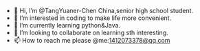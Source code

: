 - 👋 Hi, I’m @TangYuaner-Chen China,senior high school student.
- 👀 I’m interested in coding to make life more convenient.
- 🌱 I’m currently learning python&Java.
- 💞️ I’m looking to collaborate on learning sth interesting.
- 📫 How to reach me please @me:1412073378@qq.com

<!---
TangYuaner-Chen/TangYuaner-Chen is a ✨ special ✨ repository because its `README.md` (this file) appears on your GitHub profile.
You can click the Preview link to take a look at your changes.
--->

